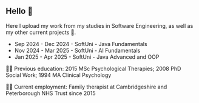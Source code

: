 ## Hello 👋 
Here I upload my work from my studies in Software Engineering, as well as my other current projects 🚀.
- Sep 2024 - Dec 2024 - SoftUni - Java Fundamentals
- Nov 2024 - Mar 2025 - SoftUni - AI Fundamentals
- Jan 2025 - Apr 2025 - SoftUni - Java Advanced and OOP

👨‍🎓 Previous education: 2015 MSc Psychological Therapies; 2008 PhD Social Work; 1994 MA Clinical Psychology

🧑‍💼 Current employment: Family therapist at Cambridgeshire and Peterborough NHS Trust since 2015

<!--
**tproykov/tproykov** is a ✨ _special_ ✨ repository because its `README.md` (this file) appears on your GitHub profile.

Here are some ideas to get you started:

- 🔭 I’m currently working on ...
- 🌱 I’m currently learning ...
- 👯 I’m looking to collaborate on ...
- 🤔 I’m looking for help with ...
- 💬 Ask me about ...
- 📫 How to reach me: ...
- 😄 Pronouns: ...
- ⚡ Fun fact: ...
-->
